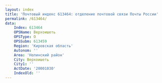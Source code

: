 ```yaml
---
layout: index
title: 'Почтовый индекс 613464: отделение почтовой связи Почты России'
permalink: /613464/
data:
    Index: 613464
    OPSName: Верхоишеть
    OPSType: О
    OPSSubm: 613459
    Region: 'Кировская область'
    Autonom: ''
    Area: 'Нолинский район'
    City: Верхоишеть
    City1: ''
    ActDate: '20001030'
    IndexOld: ''
---
```

